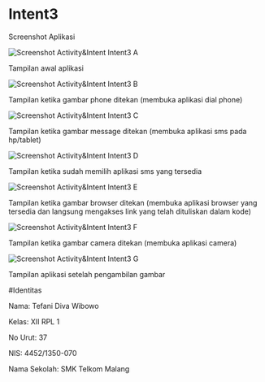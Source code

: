 # Intent3

Screenshot Aplikasi

![Screenshot Activity&Intent Intent3 A](https://github.com/TefaniDivaWibowo/Intent3/blob/master/XIIRPL1%2337%23Activity%26Intent%23Intent3.jpg)

Tampilan awal aplikasi

![Screenshot Activity&Intent Intent3 B](https://github.com/TefaniDivaWibowo/Intent3/blob/master/XIIRPL1%2337%23Activity%26Intent%23Intent3_2.jpg)

Tampilan ketika gambar phone ditekan (membuka aplikasi dial phone)

![Screenshot Activity&Intent Intent3 C](https://github.com/TefaniDivaWibowo/Intent3/blob/master/XIIRPL1%2337%23Activity%26Intent%23Intent3_3.jpg)

Tampilan ketika gambar message ditekan (membuka aplikasi sms pada hp/tablet)

![Screenshot Activity&Intent Intent3 D](https://github.com/TefaniDivaWibowo/Intent3/blob/master/XIIRPL1%2337%23Activity%26Intent%23Intent3_4.jpg)

Tampilan ketika sudah memilih aplikasi sms yang tersedia

![Screenshot Activity&Intent Intent3 E](https://github.com/TefaniDivaWibowo/Intent3/blob/master/XIIRPL1%2337%23Activity%26Intent%23Intent3_5.jpg)

Tampilan ketika gambar browser ditekan (membuka aplikasi browser yang tersedia dan langsung mengakses link yang telah dituliskan dalam kode)

![Screenshot Activity&Intent Intent3 F](https://github.com/TefaniDivaWibowo/Intent3/blob/master/XIIRPL1%2337%23Activity%26Intent%23Intent3_6.jpg)

Tampilan ketika gambar camera ditekan (membuka aplikasi camera)

![Screenshot Activity&Intent Intent3 G](https://github.com/TefaniDivaWibowo/Intent3/blob/master/XIIRPL1%2337%23Activity%26Intent%23Intent3_7.jpg)

Tampilan aplikasi setelah pengambilan gambar


#Identitas

Nama: Tefani Diva Wibowo

Kelas: XII RPL 1

No Urut: 37

NIS: 4452/1350-070

Nama Sekolah: SMK Telkom Malang

